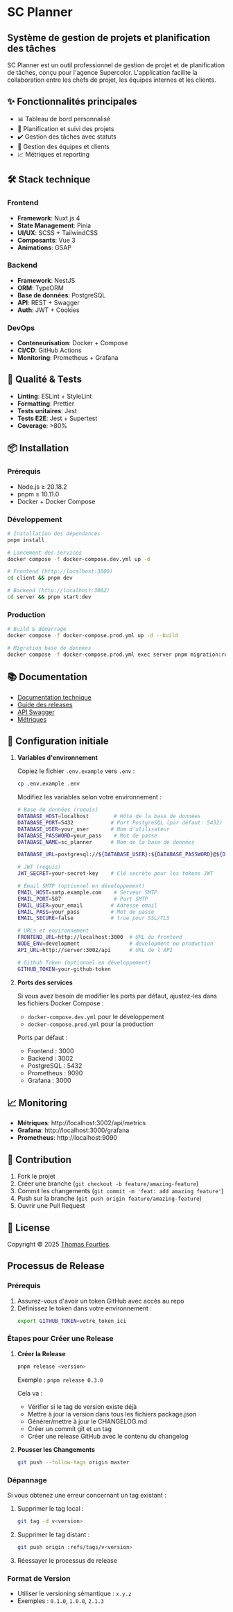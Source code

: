# SC Planner

## Système de gestion de projets et planification des tâches

SC Planner est un outil professionnel de gestion de projet et de planification de tâches, conçu pour l'agence Supercolor. L'application facilite la collaboration entre les chefs de projet, les équipes internes et les clients.

## ✨ Fonctionnalités principales

- 📊 Tableau de bord personnalisé
- 📅 Planification et suivi des projets
- ✔️ Gestion des tâches avec statuts
- 👥 Gestion des équipes et clients
- 📈 Métriques et reporting

## 🛠️ Stack technique

### Frontend
- **Framework**: Nuxt.js 4
- **State Management**: Pinia
- **UI/UX**: SCSS + TailwindCSS
- **Composants**: Vue 3
- **Animations**: GSAP

### Backend
- **Framework**: NestJS
- **ORM**: TypeORM
- **Base de données**: PostgreSQL
- **API**: REST + Swagger
- **Auth**: JWT + Cookies

### DevOps
- **Conteneurisation**: Docker + Compose
- **CI/CD**: GitHub Actions
- **Monitoring**: Prometheus + Grafana

## 🚦 Qualité & Tests

- **Linting**: ESLint + StyleLint
- **Formatting**: Prettier
- **Tests unitaires**: Jest
- **Tests E2E**: Jest + Supertest
- **Coverage**: >80% 

## 📦 Installation

### Prérequis
- Node.js ≥ 20.18.2
- pnpm ≥ 10.11.0
- Docker + Docker Compose

### Développement

```bash
# Installation des dépendances
pnpm install

# Lancement des services
docker compose -f docker-compose.dev.yml up -d

# Frontend (http://localhost:3000)
cd client && pnpm dev

# Backend (http://localhost:3002)
cd server && pnpm start:dev
```

### Production

```bash
# Build & démarrage
docker compose -f docker-compose.prod.yml up -d --build

# Migration base de données
docker compose -f docker-compose.prod.yml exec server pnpm migration:run
```

## 📚 Documentation

- [Documentation technique](./docs/TECHNICAL.md)
- [Guide des releases](./docs/CHANGELOG_GUIDE.md)
- [API Swagger](http://localhost:3002/api/docs)
- [Métriques](http://localhost:3002/api/metrics)

## 🔑 Configuration initiale

1. **Variables d'environnement**

   Copiez le fichier `.env.example` vers `.env` :
   ```bash
   cp .env.example .env
   ```

   Modifiez les variables selon votre environnement :

   ```bash
   # Base de données (requis)
   DATABASE_HOST=localhost        # Hôte de la base de données
   DATABASE_PORT=5432            # Port PostgreSQL (par défaut: 5432)
   DATABASE_USER=your_user       # Nom d'utilisateur
   DATABASE_PASSWORD=your_pass    # Mot de passe
   DATABASE_NAME=sc_planner      # Nom de la base de données

   DATABASE_URL=postgresql://${DATABASE_USER}:${DATABASE_PASSWORD}@${DATABASE_HOST}:${DATABASE_PORT}/${DATABASE_NAME}

   # JWT (requis)
   JWT_SECRET=your-secret-key    # Clé secrète pour les tokens JWT

   # Email SMTP (optionnel en développement)
   EMAIL_HOST=smtp.example.com    # Serveur SMTP
   EMAIL_PORT=587                 # Port SMTP
   EMAIL_USER=your_email         # Adresse email
   EMAIL_PASS=your_pass          # Mot de passe
   EMAIL_SECURE=false            # true pour SSL/TLS

   # URLs et environnement
   FRONTEND_URL=http://localhost:3000  # URL du frontend
   NODE_ENV=development                # development ou production
   API_URL=http://server:3002/api      # URL de l'API

   # Github Token (optionnel en développement)
   GITHUB_TOKEN=your-github-token
   ```

2. **Ports des services**
   
   Si vous avez besoin de modifier les ports par défaut, ajustez-les dans les fichiers Docker Compose :
   - `docker-compose.dev.yml` pour le développement
   - `docker-compose.prod.yml` pour la production

   Ports par défaut :
   - Frontend : 3000
   - Backend : 3002
   - PostgreSQL : 5432
   - Prometheus : 9090
   - Grafana : 3000

## 📈 Monitoring

- **Métriques**: http://localhost:3002/api/metrics
- **Grafana**: http://localhost:3000/grafana
- **Prometheus**: http://localhost:9090

## 🤝 Contribution

1. Fork le projet
2. Créer une branche (`git checkout -b feature/amazing-feature`)
3. Commit les changements (`git commit -m 'feat: add amazing feature'`)
4. Push sur la branche (`git push origin feature/amazing-feature`)
5. Ouvrir une Pull Request

## 📝 License

Copyright © 2025 [Thomas Fourties](https://github.com/ThomasFourties).

## Processus de Release

### Prérequis
1. Assurez-vous d'avoir un token GitHub avec accès au repo
2. Définissez le token dans votre environnement :
   ```bash
   export GITHUB_TOKEN=votre_token_ici
   ```

### Étapes pour Créer une Release

1. **Créer la Release**
   ```bash
   pnpm release <version>
   ```
   Exemple : `pnpm release 0.3.0`

   Cela va :
   - Vérifier si le tag de version existe déjà
   - Mettre à jour la version dans tous les fichiers package.json
   - Générer/mettre à jour le CHANGELOG.md
   - Créer un commit git et un tag
   - Créer une release GitHub avec le contenu du changelog

2. **Pousser les Changements**
   ```bash
   git push --follow-tags origin master
   ```

### Dépannage

Si vous obtenez une erreur concernant un tag existant :
1. Supprimer le tag local :
   ```bash
   git tag -d v<version>
   ```
2. Supprimer le tag distant :
   ```bash
   git push origin :refs/tags/v<version>
   ```
3. Réessayer le processus de release

### Format de Version
- Utiliser le versioning sémantique : `x.y.z`
- Exemples : `0.1.0`, `1.0.0`, `2.1.3`